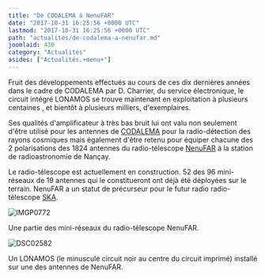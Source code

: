 ```yaml
---
title: "De CODALEMA à NenuFAR"
date: "2017-10-31 16:25:56 +0000 UTC"
lastmod: "2017-10-31 16:25:56 +0000 UTC"
path: "actualités/de-codalema-a-nenufar.md"
joomlaid: 430
category: "Actualités"
asides: ["Actualités.+menu+"]
---
```

Fruit des développements effectués au cours de ces dix dernières années dans le cadre de CODALEMA par D. Charrier, du service électronique, le circuit intégré LONAMOS se trouve maintenant en exploitation à plusieurs centaines , et bientôt à plusieurs milliers, d'exemplaires.

Ses qualités d'amplificateur à très bas bruit lui ont valu non seulement d'être utilisé pour les antennes de [CODALEMA](http://www-subatech.in2p3.frfr/recherche/univers-a-haute-energie/astro/recherche) pour la radio-détection des rayons cosmiques mais également d'être retenu pour équiper chacune des 2 polarisations des 1824 antennes du radio-télescope [NenuFAR](http://nenufar.obs-nancay.fr) à la station de radioastronomie de Nançay.

Le radio-télescope est actuellement en construction. 52 des 96 mini-réseaux de 19 antennes qui le constitueront ont déjà été déployées sur le terrain. NenuFAR a un statut de précurseur pour le futur radio radio-télescope [SKA](https://skatelescope.org/).

![IMGP0772](images/IMGP0772.JPG)

Une partie des mini-réseaux du radio-télescope NenuFAR.

![DSC02582](images/DSC02582.JPG)

Un LONAMOS (le minuscule circuit noir au centre du circuit imprimé) installé sur une des antennes de NenuFAR.
